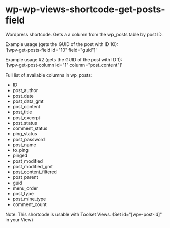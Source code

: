 wp-wp-views-shortcode-get-posts-field
=====================================

Wordpress shortcode. Gets a a column from the wp_posts table by post ID.

Example usage (gets the GUID of the post with ID 10):  
'[wpv-get-posts-field id="10" field="guid"]'

Example usage #2 (gets the GUID of the post with ID 1):  
'[wpv-get-post-column id="1" column="post_content"]'


Full list of available columns in wp_posts:
 * ID
 * post_author
 * post_date
 * post_data_gmt
 * post_content
 * post_title
 * post_excerpt
 * post_status
 * comment_status
 * ping_status
 * post_password
 * post_name
 * to_ping
 * pinged
 * post_modified
 * post_modified_gmt
 * post_content_filtered
 * post_parent
 * guid
 * menu_order
 * post_type
 * post_mine_type
 * comment_count

Note:
This shortcode is usable with Toolset Views. (Set id="[wpv-post-id]" in your View)